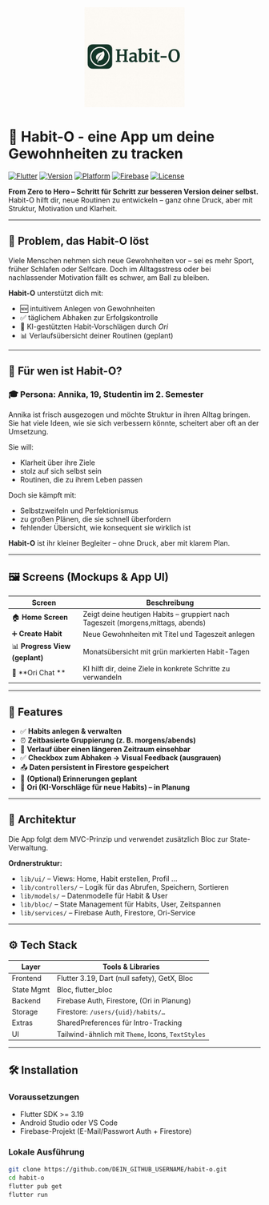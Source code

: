 <p align="center">
  <img src="assets/images/LogoHabitO.jpeg" alt="Habit-O Logo" height="200"/>
</p>

# 🧠 Habit-O - eine App um deine Gewohnheiten zu tracken

[![Flutter](https://img.shields.io/badge/flutter-3.19.2-blue?logo=flutter)](https://flutter.dev)
[![Version](https://img.shields.io/badge/version-1.0.0-orange)](#)
[![Platform](https://img.shields.io/badge/platform-android%20%7C%20ios-yellow?logo=flutter)](#)
[![Firebase](https://img.shields.io/badge/backend-firebase-orange?logo=firebase)](https://firebase.google.com/)
[![License](https://img.shields.io/badge/license-MIT-lightgrey)](#)

**From Zero to Hero – Schritt für Schritt zur besseren Version deiner selbst.**  
Habit-O hilft dir, neue Routinen zu entwickeln – ganz ohne Druck, aber mit Struktur, Motivation und Klarheit.

---

## 🧩 Problem, das Habit-O löst

Viele Menschen nehmen sich neue Gewohnheiten vor – sei es mehr Sport, früher Schlafen oder Selfcare. Doch im
Alltagsstress oder bei nachlassender Motivation fällt es schwer, am Ball zu bleiben.

**Habit-O** unterstützt dich mit:

- 🆕 intuitivem Anlegen von Gewohnheiten
- ✅ täglichem Abhaken zur Erfolgskontrolle
- 🤖 KI-gestützten Habit-Vorschlägen durch *Ori*
- 📊 Verlaufsübersicht deiner Routinen (geplant)

---

## 👤 Für wen ist Habit-O?

### 🎓 Persona: Annika, 19, Studentin im 2. Semester

Annika ist frisch ausgezogen und möchte Struktur in ihren Alltag bringen. Sie hat viele Ideen, wie sie sich verbessern
könnte, scheitert aber oft an der Umsetzung.

Sie will:

- Klarheit über ihre Ziele
- stolz auf sich selbst sein
- Routinen, die zu ihrem Leben passen

Doch sie kämpft mit:

- Selbstzweifeln und Perfektionismus
- zu großen Plänen, die sie schnell überfordern
- fehlender Übersicht, wie konsequent sie wirklich ist

**Habit-O** ist ihr kleiner Begleiter – ohne Druck, aber mit klarem Plan.

---

## 🖼 Screens (Mockups & App UI)

| Screen                         | Beschreibung                                                                     |
|--------------------------------|----------------------------------------------------------------------------------|
| 🏠 **Home Screen**             | Zeigt deine heutigen Habits – gruppiert nach Tageszeit (morgens,mittags, abends) |
| ➕ **Create Habit**             | Neue Gewohnheiten mit Titel und Tageszeit anlegen                                |
| 📊 **Progress View (geplant)** | Monatsübersicht mit grün markierten Habit-Tagen                                  |
| 🧠 **Ori Chat **               | KI hilft dir, deine Ziele in konkrete Schritte zu verwandeln                     |

---

## 🚀 Features

- ✅ **Habits anlegen & verwalten**
- ⏰ **Zeitbasierte Gruppierung (z. B. morgens/abends)**
- 📅 **Verlauf über einen längeren Zeitraum einsehbar**
- ✅ **Checkbox zum Abhaken → Visual Feedback (ausgrauen)**
- 📤 **Daten persistent in Firestore gespeichert**
- 🔔 **(Optional) Erinnerungen geplant**
- 🤖 **Ori (KI-Vorschläge für neue Habits) – in Planung**

---

## 🧱 Architektur

Die App folgt dem MVC-Prinzip und verwendet zusätzlich Bloc zur State-Verwaltung.

**Ordnerstruktur:**

- `lib/ui/` – Views: Home, Habit erstellen, Profil …
- `lib/controllers/` – Logik für das Abrufen, Speichern, Sortieren
- `lib/models/` – Datenmodelle für Habit & User
- `lib/bloc/` – State Management für Habits, User, Zeitspannen
- `lib/services/` – Firebase Auth, Firestore, Ori-Service

---

## ⚙️ Tech Stack

| Layer      | Tools & Libraries                                 |
|------------|---------------------------------------------------|
| Frontend   | Flutter 3.19, Dart (null safety), GetX, Bloc      |
| State Mgmt | Bloc, flutter_bloc                                |
| Backend    | Firebase Auth, Firestore, (Ori in Planung)        |
| Storage    | Firestore: `/users/{uid}/habits/…`                |
| Extras     | SharedPreferences für Intro-Tracking              |
| UI         | Tailwind-ähnlich mit `Theme`, Icons, `TextStyles` |

---

## 🛠 Installation

### Voraussetzungen

- Flutter SDK >= 3.19
- Android Studio oder VS Code
- Firebase-Projekt (E-Mail/Passwort Auth + Firestore)

### Lokale Ausführung

```bash
git clone https://github.com/DEIN_GITHUB_USERNAME/habit-o.git
cd habit-o
flutter pub get
flutter run
